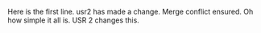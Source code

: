 Here is the first line.
usr2 has made a change.
Merge conflict ensured.
Oh how simple it all is.
USR 2 changes this.
